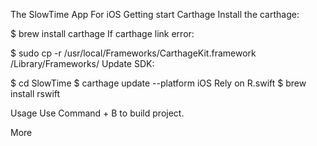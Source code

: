 The SlowTime App For iOS
Getting start
Carthage
Install the carthage:

$ brew install carthage
If carthage link error:

$ sudo cp -r /usr/local/Frameworks/CarthageKit.framework /Library/Frameworks/
Update SDK:

$ cd SlowTime
$ carthage update --platform iOS 
Rely on R.swift
$ brew install rswift

Usage
Use Command + B to build project.

More
